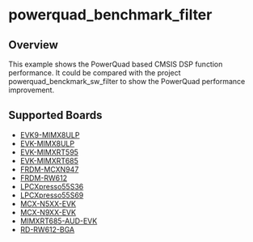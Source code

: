 # powerquad_benchmark_filter

## Overview
This example shows the PowerQuad based CMSIS DSP function performance.
It could be compared with the project powerquad_benckmark_sw_filter to show the PowerQuad performance improvement.

## Supported Boards
- [EVK9-MIMX8ULP](../../../_boards/evk9mimx8ulp/driver_examples/powerquad/benchmark_filter/example_board_readme.md)
- [EVK-MIMX8ULP](../../../_boards/evkmimx8ulp/driver_examples/powerquad/benchmark_filter/example_board_readme.md)
- [EVK-MIMXRT595](../../../_boards/evkmimxrt595/driver_examples/powerquad/benchmark_filter/example_board_readme.md)
- [EVK-MIMXRT685](../../../_boards/evkmimxrt685/driver_examples/powerquad/benchmark_filter/example_board_readme.md)
- [FRDM-MCXN947](../../../_boards/frdmmcxn947/driver_examples/powerquad/benchmark_filter/example_board_readme.md)
- [FRDM-RW612](../../../_boards/frdmrw612/driver_examples/powerquad/benchmark_filter/example_board_readme.md)
- [LPCXpresso55S36](../../../_boards/lpcxpresso55s36/driver_examples/powerquad/benchmark_filter/example_board_readme.md)
- [LPCXpresso55S69](../../../_boards/lpcxpresso55s69/driver_examples/powerquad/benchmark_filter/example_board_readme.md)
- [MCX-N5XX-EVK](../../../_boards/mcxn5xxevk/driver_examples/powerquad/benchmark_filter/example_board_readme.md)
- [MCX-N9XX-EVK](../../../_boards/mcxn9xxevk/driver_examples/powerquad/benchmark_filter/example_board_readme.md)
- [MIMXRT685-AUD-EVK](../../../_boards/mimxrt685audevk/driver_examples/powerquad/benchmark_filter/example_board_readme.md)
- [RD-RW612-BGA](../../../_boards/rdrw612bga/driver_examples/powerquad/benchmark_filter/example_board_readme.md)
